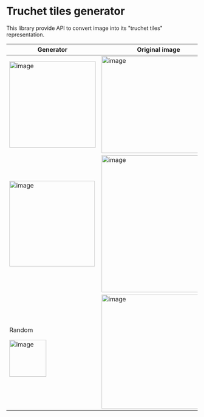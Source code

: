 # Truchet tiles generator

This library provide API to convert image into its "truchet tiles" representation.

| Generator      | Original image | Truchet tiles image |
|----------------| -------------  | ------------------- |
|<img width="227" alt="image" src="https://user-images.githubusercontent.com/48240075/219941605-b7c471b4-a3c7-463c-9dc3-9f728e3ae295.png">           | <img width="255" height="255" alt="image" src="https://user-images.githubusercontent.com/48240075/219941076-c077809f-3d12-4df4-9902-059736f3b87c.jpg">       | <img width="255" height="255" alt="dog_truchet" src="https://user-images.githubusercontent.com/48240075/219941073-43d69333-e75e-46cf-b30b-801609a92e33.png">  |
|<img width="225" alt="image" src="https://user-images.githubusercontent.com/48240075/219942122-66ba41c1-5ce8-469c-ae65-52283047a842.png">           | <img width="255" height="360" alt="image" src="https://user-images.githubusercontent.com/48240075/219941984-3e10d46c-0c6b-4b89-bdca-6284dcd1ebeb.jpg">       | <img width="255" height="360" alt="image" src="https://user-images.githubusercontent.com/48240075/219941951-e760b6d8-5273-4f22-ba8b-3f23892609a6.png">  |
|<p>Random<p><img width="97" alt="image" src="https://user-images.githubusercontent.com/48240075/219942200-ed97223c-36e5-4467-86e9-60b8989c869f.png">| <img width="300" height="300" alt="image" src="https://user-images.githubusercontent.com/48240075/219942452-b586f064-d8bd-4b0f-940d-38c07a7f4544.png">       | <img width="300" height="300" alt="image" src="https://user-images.githubusercontent.com/48240075/219942425-d41db6d4-3409-412c-a3d5-66d935cc7200.png">  |
